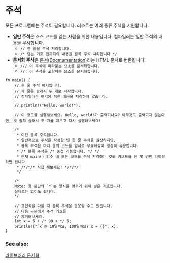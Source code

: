 # 주석

모든 프로그램에는 주석이 필요합니다.
러스트는 여러 종류 주석을 지원합니다.

* **일반 주석**은 소스 코드를 읽는 사람을 위한 내용입니다. 컴파일러는 일반 주석의 내용을 무시합니다.
   * `// 한 줄을 주석 처리합니다.`
   * `/* 닫는 기호 전까지의 내용을 블록 주석 처리합니다 */`
* **문서화 주석**은 [문서(Docmumentation)][docs]라는
  HTML 문서로 변환됩니다.
   * `/// 이 주석에 따라붙는 요소를 문서화합니다.`
   * `//! 이 주석을 포함하는 요소를 문서화합니다.`

```rust,editable
fn main() {
    // 한 줄 주석 예시입니다.
    // 각 줄은 슬래시 두 개로 시작합니다.
    // 컴파일러는 여기에 적힌 내용을 처리하지 않습니다.

    // println!("Hello, world!");

    // 이 코드를 실행해보세요. Hello, world!가 출력되나요? 아무것도 출력되지 않는다면, 윗 줄의 슬래시 두 개를 지우고 다시 실행해보세요!

    /* 
     * 이건 블록 주석입니다.
     * 일반적으로 주석을 작성할 땐 한 줄 주석을 권장하지만,
     * 블록 주석은 여러 줄의 코드를 임시로 무효화할때 굉장히 유용합니다.
     * /* 블록 주석은 /* 중첩 가능합니다. */ */
     * 현재 main() 함수 내 모든 코드를 주석 처리하는 것도 키보드를 단 몇 번만 타이핑하면 됩니다.
     * /*/*/* 직접 해보세요! */*/*/
     */

    /*
    Note: 윗 문단의 `*`는 양식을 맞추기 위해 넣은 기호입니다.
    실제로는 없어도 됩니다.
    */

    // 표현식을 다룰 때 블록 주석을 응용할 수도 있습니다.
    // 다음 구문에서 주석 기호를
    // 제거해보세요.
    let x = 5 + /* 90 + */ 5;
    println!("`x`는 10일까요, 100일까요? x = {}", x);
}

```

### See also:

[라이브러리 문서화][docs]

[docs]: ../meta/doc.md

